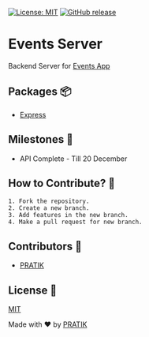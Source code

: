 [![License: MIT](https://img.shields.io/badge/License-MIT-yellow.svg)](https://github.com/pratikstemkar/Events_Server/blob/master/LICENSE)  [![GitHub release](https://img.shields.io/badge/release-v0.0.1-green)](https://GitHub.com/pratikstemkar/events_server/releases/)

# Events Server
Backend Server for [Events App](https://github.com/pratikstemkar/Events_App)

## Packages :package:
* [Express](https://www.npmjs.com/package/express)

## Milestones :wrench:
* API Complete - Till 20 December

## How to Contribute? :seedling:
```
1. Fork the repository.
2. Create a new branch.
3. Add features in the new branch.
4. Make a pull request for new branch.
```

## Contributors :busts_in_silhouette:
* [PRATIK](https://pratikstemkar.me)

## License :page_facing_up:
[MIT](https://github.com/pratikstemkar/Events_Server/blob/master/LICENSE)

Made with :heart: by [PRATIK](https://pratikstemkar.me)